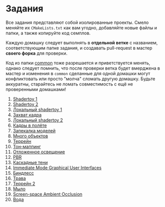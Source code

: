 # Задания

Все задания представляют собой изолированные проекты.
Смело меняйте их `CMakeLists.txt` как вам угодно, добавляйте новые файлы и папки, а также копируйте код семплов.

Каждую домашку следует выполнять в **отдельной ветке** с названием, соответствующим папке задания, и создавать pull-request в мастер **своего форка** для проверки.

Код из папки [common](/common/) тоже разрешается и приветствуется менять, однако следует помнить, что после проверки ветка будет вмерджена в мастер и изменения в `common` сделанные для одной домашки могут конфликтовать или просто "молча" сломать другую домашку.
Будьте аккуратны, старайтесь не ломать совместимость с ещё не проверенными домашками!

 1. [Shadertoy 1](shadertoy1/)
 2. [Shadertoy 2](shadertoy2/)
 3. [Локальный shadertoy 1](local_shadertoy1/)
 4. [Захват кадра](capture/)
 5. [Локальный shadertoy 2](local_shadertoy2/)
 6. [Кадры в полёте](inflight_frames/)
 7. [Запекалка моделей](model_bakery/)
 8. [Много объектов](many_objects/)
 9. [Террейн](terrain/)
 10. [Тон-маппинг](tonemapping/)
 11. [Отложенное освещение](deferred/)
 12. [PBR](pbr/)
 13. [Каскадные тени](csm/)
 14. [Immediate Mode Graphical User Interfaces](imgui/)
 15. [Биндлесс](bindless/)
 16. [Трава](grass/)
 17. [Террейн 2](terrain2/)
 18. [Мыло](aa/)
 19. [Screen-space Ambient Occlusion](ssao/)
 20. [Вода](water/)